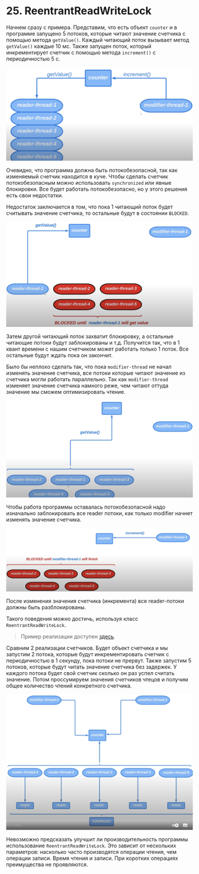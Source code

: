 # 25. ReentrantReadWriteLock

Начнем сразу с примера. Представим, что есть объект `counter` и в программе запущено 5 потоков, которые читают
значение счетчика с помощью метода `getValue()`. Каждый читающий поток вызывает метод `getValue()` каждые 10 мс.
Также запущен поток, который инкрементирует счетчик с помощью метода `increment()` с периодичностью 5 с. 

![1_example](../images/25/1_example.png)

Очевидно, что программа должна быть потокобезопасной, так как изменяемый счетчик находится в куче. Чтобы сделать
счетчик потокобезопасным можно использовать `synchronized` или явные блокировки. Все будет работать потокобезопасно,
но у этого решения есть свои недостатки.

Недостаток заключается в том, что пока 1 читающий поток будет считывать значение счетчика, то остальные
будут в состоянии `BLOCKED`.

![2_state](../images/25/2_state.png)

Затем другой читающий поток захватит блокировку, а остальные читающие потоки будут заблокированы и т.д.
Получится так, что в 1 квант времени с нашим счетчиком может работать только 1 поток. Все остальные будут ждать
пока он закончит.

Было бы неплохо сделать так, что пока `modifier-thread` не начал изменять значение счетчика, все потоки которые
читают значение из счетчика могли работать параллельно. Так как `modifier-thread` изменяет значение счетчика
намного реже, чем читают оттуда значение мы сможем оптимизировать чтение.

![3_state](../images/25/3_state.png)

Чтобы работа программы оставалась потокобезопасной надо изначально заблокировать все reader потоки, как только
modifier начнет изменять значение счетчика.

![4_state](../images/25/4_state.png)

После изменения значения счетчика (инкремента) все reader-потоки должны быть разблокированы.

Такого поведения можно достичь, используя класс `ReentrantReadWriteLock`.

> Пример реализации доступен [здесь](../examples/25/src/Main.java).

Сравним 2 реализации счетчиков. Будет объект счетчика и мы запустим 2 потока, которые будут инкрементировать
счетчик с периодичностью в 1 секунду, пока потоки не прервут. Также запустим 5 потоков, которые будут читать
значение счетчика без задержек. У каждого потока будет свой счетчик сколько он раз успел считать значение.
Потом проссумируем значения счетчиков чтецов и получим общее количество чтений конкретного счетчика.

![5_state](../images/25/5_state.png)

Невозможно предсказать улучшит ли производительность программы использование `ReentrantReadWriteLock`. 
Это зависит от нескольких параметров: насколько часто производятся операции чтения, чем операции записи. 
Время чтения и записи. При коротких операциях преимущества не проявляются.